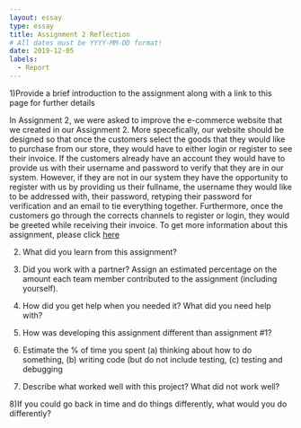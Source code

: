 ```yaml
---
layout: essay
type: essay
title: Assignment 2 Reflection
# All dates must be YYYY-MM-DD format!
date: 2019-12-05
labels:
  - Report
---
```


1)Provide a brief introduction to the assignment along with a link to this page for further details

In Assignment 2, we were asked to improve the e-commerce website that we created in our Assignment 2. More specefically, our website should be designed so that once the customers select the goods that they would like to purchase from our store, they would have to either login or register to see their invoice. If the customers already have an account they would have to provide us with their username and password to verify that they are in our system. However, if they are not in our system they have the opportunity to register with us by providing us their fullname, the username they would like to be addressed with, their password, retyping their password for verification and an email to tie everything together. Furthermore, once the customers go through the corrects channels to register or login, they would be greeted while receiving their invoice. To get more information about this assignment, please click [here](https://dport96.github.io/ITM352/morea/150.Assignment2/experience-Assignment2.html)

2) What did you learn from this assignment?

3) Did you work with a partner? Assign an estimated percentage on the amount each team member contributed to the assignment (including yourself).

4) How did you get help when you needed it? What did you need help with?

5) How was developing this assignment different than assignment #1?

6) Estimate the % of time you spent (a) thinking about how to do something, (b) writing code (but do not include testing, (c) testing and debugging

7) Describe what worked well with this project? What did not work well?

8)If you could go back in time and do things differently, what would you do differently?
